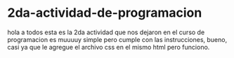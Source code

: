 # 2da-actividad-de-programacion
hola a todos esta es la 2da actividad que nos dejaron en el curso de programacion es muuuuy simple pero cumple con las instrucciones, bueno, casi ya que le agregue el archivo css en el mismo html pero funciono.
